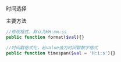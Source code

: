 时间选择

主要方法

```php
//修改格式，默认为HH:mm:ss
public function format($val){}

//时间戳格式化，若value值为时间戳数字格式
public function timespan($val = 'H:i:s'){}
```